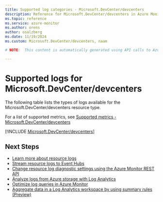 ```yaml
---
title: Supported log categories - Microsoft.DevCenter/devcenters
description: Reference for Microsoft.DevCenter/devcenters in Azure Monitor Logs.
ms.topic: reference
ms.service: azure-monitor
ms.author: orens
author: osalzberg
ms.date: 11/19/2024
ms.custom: Microsoft.DevCenter/devcenters, naam

# NOTE:  This content is automatically generated using API calls to Azure. Any edits made on these files will be overwritten in the next run of the script. 

---
```





# Supported logs for Microsoft.DevCenter/devcenters  
The following table lists the types of logs available for the Microsoft.DevCenter/devcenters resource type.
  
  
  
For a list of supported metrics, see [Supported metrics - Microsoft.DevCenter/devcenters](../supported-metrics/microsoft-devcenter-devcenters-metrics.md)  
  

  
[!INCLUDE [Microsoft.DevCenter/devcenters](~/reusable-content/ce-skilling/azure/includes/azure-monitor/reference/logs/microsoft-devcenter-devcenters-logs-include.md)]  
  

## Next Steps

* [Learn more about resource logs](/azure/azure-monitor/essentials/platform-logs-overview)
* [Stream resource logs to Event Hubs](/azure/azure-monitor/essentials/resource-logs#send-to-azure-event-hubs)
* [Change resource log diagnostic settings using the Azure Monitor REST API](/rest/api/monitor/diagnosticsettings)
* [Analyze logs from Azure storage with Log Analytics](/azure/azure-monitor/essentials/resource-logs#send-to-log-analytics-workspace)
* [Optimize log queries in Azure Monitor](/azure/azure-monitor/logs/query-optimization)
* [Aggregate data in a Log Analytics workspace by using summary rules (Preview)](/azure/azure-monitor/logs/summary-rules)